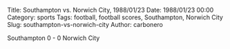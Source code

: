 Title: Southampton vs. Norwich City, 1988/01/23
Date: 1988/01/23 00:00
Category: sports
Tags: football, football scores, Southampton, Norwich City
Slug: southampton-vs-norwich-city
Author: carbonero


Southampton 0 - 0 Norwich City
